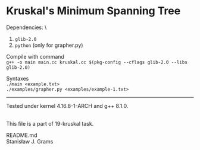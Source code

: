# Kruskal's Minimum Spanning Tree
Dependencies: \
1. `glib-2.0`
2. `python` (only for grapher.py)

Compile with command \
`g++ -o main main.cc kruskal.cc $(pkg-config --cflags glib-2.0 --libs glib-2.0)`

Syntaxes \
`./main <example.txt>` \
`./examples/grapher.py <examples/example-1.txt>`

---
Tested under kernel 4.16.8-1-ARCH and g++ 8.1.0.

\
This file is a part of 19-kruskal task.

README.md\
Stanisław J. Grams
